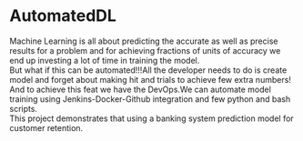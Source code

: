 # AutomatedDL

Machine Learning is all about predicting the accurate as well as precise results for a problem and for achieving fractions of units of accuracy we end up investing a lot of time in training the model.<br/>
But what if this can be automated!!!All the developer needs to do is create model and forget about making hit and trials to achieve few extra numbers!<br/>
And to achieve this feat we have the DevOps.We can automate model training using Jenkins-Docker-Github integration and few python and bash scripts.<br/>
This project demonstrates that using a banking system prediction model for customer retention.
